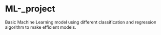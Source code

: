 # ML-_project
Basic Machine Learning model using different classification and regression algorithm to make efficient models.
